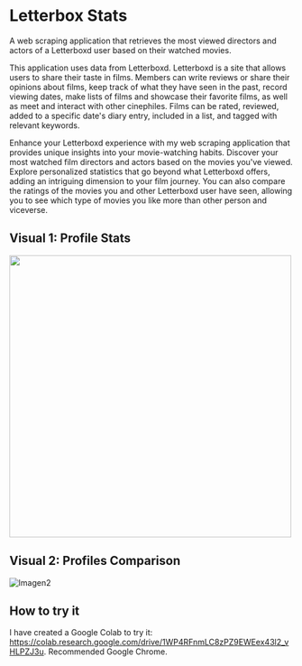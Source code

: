 # Letterbox Stats
A web scraping application that retrieves the most viewed directors and actors of a Letterboxd user based on their watched movies.

This application uses data from Letterboxd. Letterboxd is a site that allows users to share their taste in films.
Members can write reviews or share their opinions about films, keep track of what they have seen in the past, record viewing dates, make lists of films and showcase their favorite films, 
as well as meet and interact with other cinephiles. Films can be rated, reviewed, added to a specific date's diary entry, included in a list, and tagged with relevant keywords.

Enhance your Letterboxd experience with my web scraping application that provides unique insights into your movie-watching habits. 
Discover your most watched film directors and actors based on the movies you've viewed. Explore personalized statistics that go beyond what Letterboxd offers, adding an intriguing dimension to your film journey.
You can also compare the ratings of the movies you and other Letterboxd user have seen, allowing you to see which type of movies you like more than other person and viceverse.

## Visual 1: Profile Stats
<img width=500px src="https://github.com/javipzv/letterbox-stats/assets/90279135/d348ca20-3001-49b5-ad4b-7ba8fcfe7836"></img>

## Visual 2: Profiles Comparison
![Imagen2](https://github.com/javipzv/letterbox-stats/assets/90279135/f867de83-0a53-4bd4-a2c2-14eef70cae77)

## How to try it
I have created a Google Colab to try it: https://colab.research.google.com/drive/1WP4RFnmLC8zPZ9EWEex43l2_vHLPZJ3u. Recommended Google Chrome.
